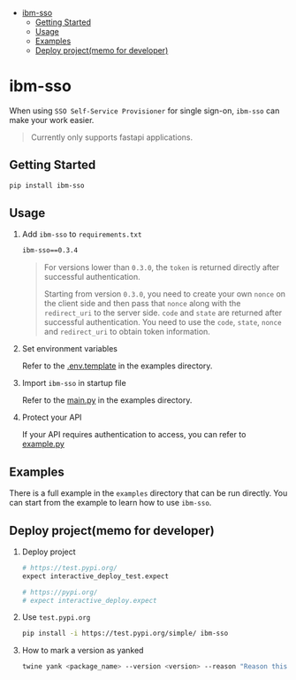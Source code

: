 - [ibm-sso](#ibm-sso)
  - [Getting Started](#getting-started)
  - [Usage](#usage)
  - [Examples](#examples)
  - [Deploy project(memo for developer)](#deploy-projectmemo-for-developer)

# ibm-sso

When using `SSO Self-Service Provisioner` for single sign-on, `ibm-sso` can make your work easier.

> Currently only supports fastapi applications.

## Getting Started

```bash
pip install ibm-sso
```

## Usage

1. Add `ibm-sso` to `requirements.txt`

    ```bash
    ibm-sso==0.3.4
    ```

    > For versions lower than `0.3.0`, the `token` is returned directly after successful authentication.
    > 
    > Starting from version `0.3.0`, you need to create your own `nonce` on the client side and then pass that `nonce` along with the `redirect_uri` to the server side. `code` and `state` are returned after successful authentication. You need to use the `code`, `state`, `nonce` and `redirect_uri` to obtain token information.

2. Set environment variables

    Refer to the [.env.template](./examples/.env.template) in the examples directory.

3. Import `ibm-sso` in startup file

    Refer to the [main.py](./examples/src/main.py) in the examples directory.

4. Protect your API

    If your API requires authentication to access, you can refer to [example.py](./examples/src/api/v1/example.py)

## Examples

There is a full example in the `examples` directory that can be run directly. You can start from the example to learn how to use `ibm-sso`.

## Deploy project(memo for developer)

1. Deploy project

    ```bash
    # https://test.pypi.org/
    expect interactive_deploy_test.expect

    # https://pypi.org/
    # expect interactive_deploy.expect
    ```

2. Use `test.pypi.org`

    ```bash
    pip install -i https://test.pypi.org/simple/ ibm-sso
    ```

3. How to mark a version as yanked

    ```bash
    twine yank <package_name> --version <version> --reason "Reason this release was yanked: Yanked due to <reason>"
    ```

